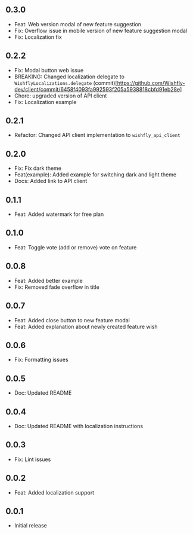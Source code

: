 
## 0.3.0
* Feat: Web version modal of new feature suggestion 
* Fix: Overflow issue in mobile version of new feature suggestion modal 
* Fix: Localization fix
## 0.2.2
* Fix: Modal button web issue
* BREAKING: Changed localization delegate to `WishflyLocalizations.delegate` (commit)[https://github.com/Wishfly-dev/client/commit/6458f4093fa992593f205a5938818cbfd91eb28e]
* Chore: upgraded version of API client
* Fix: Localization example
## 0.2.1
* Refactor: Changed API client implementation to `wishfly_api_client` 
## 0.2.0
* Fix: Fix dark theme
* Feat(example): Added example for switching dark and light theme
* Docs: Added link to API client
## 0.1.1
* Feat: Added watermark for free plan
## 0.1.0
* Feat: Toggle vote (add or remove) vote on feature
## 0.0.8
* Feat: Added better example
* Fix: Removed fade overflow in title
## 0.0.7
* Feat: Added close button to new feature modal
* Feat: Added explanation about newly created feature wish
## 0.0.6
* Fix: Formatting issues
## 0.0.5
* Doc: Updated README
## 0.0.4
* Doc: Updated README with localization instructions
## 0.0.3
* Fix: Lint issues

## 0.0.2
* Feat: Added localization support

## 0.0.1
* Initial release 

